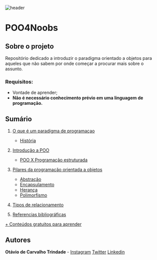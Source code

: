 ![header](https://github.com/andreluispy/assembly4noobs/blob/main/header-4noobs.svg)

# POO4Noobs

## Sobre o projeto

Repositório dedicado a introduzir o paradigma orientado a objetos para aqueles que não sabem por onde começar a procurar mais sobre o assunto.

### Requisitos:
- Vontade de aprender;
- **Não é necessário conhecimento prévio em uma linguagem de programação.**

## Sumário

1. [O que é um paradigma de programaçao](1-Paradigmas-de-programacao/1-O-que-e-paradigma.md)
	- [História](1-Paradigmas-de-programacao/2-Historia.md)

2. [Introdução a POO](2-Introducao-POO/1-Introducao-POO.md)
	- [POO X Programação estruturada](2-Introducao-POO/2-Poo-estruturada.md)
  
3. [Pilares da programação orientada a objetos](3-Pilares-POO/1-Pilares-POO.md)
	- [Abstração](3-Pilares-POO/2-Abstracao.md)
	- [Encapsulamento](3-Pilares-POO/3-Encapsulamento.md)
	- [Herança](3-Pilares-POO/4-Heranca.md)
	- [Polimorfismo](3-Pilares-POO/5-Polimorfismo.md)
  
4. [Tipos de relacionamento](4-Tipos-relacionamento/1-Tipos-relacionamento.md)

5. [Referencias bibliográficas](5-Referencias-bibliograficas/1-Referencias-bibliograficas.md)

[+ Conteúdos gratuitos para aprender](https://github.com/he4rt/4noobs)

## Autores
**Otávio de Carvalho Trindade** - [Instagram](https://instagram.com/atomotavio) [Twitter](https://twitter.com/atomotavio) [Linkedin](https://www.linkedin.com/in/atomotavio/)
